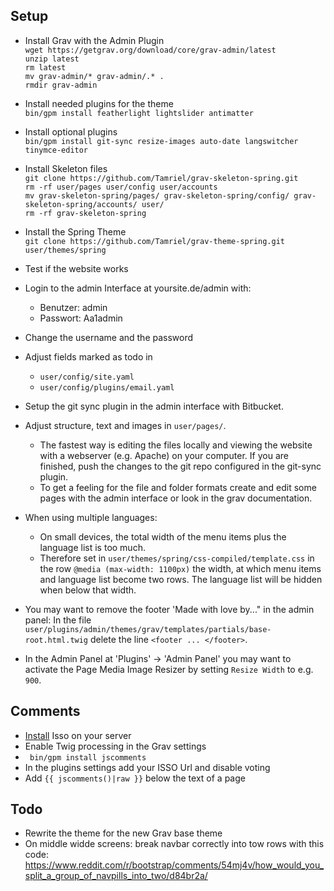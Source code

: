 ## Setup
* Install Grav with the Admin Plugin<br>
`wget https://getgrav.org/download/core/grav-admin/latest`<br>
`unzip latest`<br>
`rm latest`<br>
`mv grav-admin/* grav-admin/.* .`<br>
`rmdir grav-admin`<br>

* Install needed plugins for the theme<br>
`bin/gpm install featherlight lightslider antimatter`

* Install optional plugins<br>
`bin/gpm install git-sync resize-images auto-date langswitcher tinymce-editor`

* Install Skeleton files<br>
`git clone https://github.com/Tamriel/grav-skeleton-spring.git`<br>
`rm -rf user/pages user/config user/accounts`<br>
`mv grav-skeleton-spring/pages/ grav-skeleton-spring/config/ grav-skeleton-spring/accounts/ user/`<br>
`rm -rf grav-skeleton-spring`<br>

* Install the Spring Theme<br>
`git clone https://github.com/Tamriel/grav-theme-spring.git user/themes/spring`

* Test if the website works

* Login to the admin Interface at yoursite.de/admin with:
  * Benutzer: admin
  * Passwort: Aa1admin
* Change the username and the password

* Adjust fields marked as todo in
  * `user/config/site.yaml`
  * `user/config/plugins/email.yaml`
  
* Setup the git sync plugin in the admin interface with Bitbucket.

* Adjust structure, text and images in `user/pages/`. 
  * The fastest way is editing the files locally and viewing the website with a webserver (e.g. Apache) on your computer. If you are finished, push the changes to the git repo configured in the git-sync plugin.
  * To get a feeling for the file and folder formats create and edit some pages with the admin interface or look in the grav documentation.
  
* When using multiple languages:
  * On small devices, the total width of the menu items plus the language list is too much.
  * Therefore set in `user/themes/spring/css-compiled/template.css` in the row `@media (max-width: 1100px)` the width, at which menu items and language list become two rows. The language list will be hidden when below that width.

* You may want to remove the footer 'Made with love by..." in the admin panel: In the file `user/plugins/admin/themes/grav/templates/partials/base-root.html.twig` delete the line `<footer ... </footer>`.

* In the Admin Panel at 'Plugins' -> 'Admin Panel' you may want to activate the Page Media Image Resizer by setting `Resize Width` to e.g. `900`.

## Comments
* [Install](https://blog.amuehlbeier.de/isso-auf-u7/) Isso on your server
* Enable Twig processing in the Grav settings
* ` bin/gpm install jscomments`
* In the plugins settings add your ISSO Url and disable voting
* Add `{{ jscomments()|raw }}` below the text of a page

## Todo
- Rewrite the theme for the new Grav base theme
- On middle widde screens: break navbar correctly into tow rows with this code: https://www.reddit.com/r/bootstrap/comments/54mj4v/how_would_you_split_a_group_of_navpills_into_two/d84br2a/
